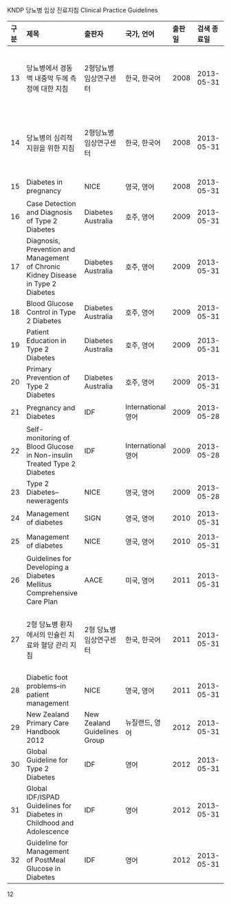 KNDP 당뇨병 임상 진료지침 Clinical Practice Guidelines

| 구분 | 제목 | 출판자 | 국가, 언어 | 출판일 | 검색 종료일 | 의견 |
| :--- | :--- | :--- | :--- | :--- | :--- | :--- |
| 13 | 당뇨병에서 경동맥 내중막 두께 측정에 대한 지침 | 2형당뇨병 임상연구센터 | 한국, 한국어 | 2008 | 2013-05-31 | 선택 국내지침 |
| 14 | 당뇨병의 심리적 지원을 위한 지침 | 2형당뇨병 임상연구센터 | 한국, 한국어 | 2008 | 2013-05-31 | 선택 국내지침 |
| 15 | Diabetes in pregnancy | NICE | 영국, 영어 | 2008 | 2013-05-31 | 선택 |
| 16 | Case Detection and Diagnosis of Type 2 Diabetes | Diabetes Australia | 호주, 영어 | 2009 | 2013-05-31 | 선택 |
| 17 | Diagnosis, Prevention and Management of Chronic Kidney Disease in Type 2 Diabetes | Diabetes Australia | 호주, 영어 | 2009 | 2013-05-31 | 선택 |
| 18 | Blood Glucose Control in Type 2 Diabetes | Diabetes Australia | 호주, 영어 | 2009 | 2013-05-31 | 선택 |
| 19 | Patient Education in Type 2 Diabetes | Diabetes Australia | 호주, 영어 | 2009 | 2013-05-31 | 선택 |
| 20 | Primary Prevention of Type 2 Diabetes | Diabetes Australia | 호주, 영어 | 2009 | 2013-05-31 | 선택 |
| 21 | Pregnancy and Diabetes | IDF | International 영어 | 2009 | 2013-05-28 | 선택 |
| 22 | Self-monitoring of Blood Glucose in Non-insulin Treated Type 2 Diabetes | IDF | International 영어 | 2009 | 2013-05-28 | 선택 |
| 23 | Type 2 Diabetes–neweragents | NICE | 영국, 영어 | 2009 | 2013-05-28 | 선택 |
| 24 | Management of diabetes | SIGN | 영국, 영어 | 2010 | 2013-05-31 | 선택 |
| 25 | Management of diabetes | NICE | 영국, 영어 | 2010 | 2013-05-31 | 선택 |
| 26 | Guidelines for Developing a Diabetes Mellitus Comprehensive Care Plan | AACE | 미국, 영어 | 2011 | 2013-05-31 | 선택 |
| 27 | 2형 당뇨병 환자에서의 인슐린 치료와 혈당 관리 지침 | 2형 당뇨병 임상연구센터 | 한국, 한국어 | 2011 | 2013-05-31 | 선택 국내지침 |
| 28 | Diabetic foot problems–in patient management | NICE | 영국, 영어 | 2011 | 2013-05-31 | 선택 |
| 29 | New Zealand Primary Care Handbook 2012 | New Zealand Guidelines Group | 뉴질랜드, 영어 | 2012 | 2013-05-31 | 선택 |
| 30 | Global Guideline for Type 2 Diabetes | IDF | 영어 | 2012 | 2013-05-31 | 선택 |
| 31 | Global IDF/ISPAD Guidelines for Diabetes in Childhood and Adolescence | IDF | 영어 | 2012 | 2013-05-31 | 선택 |
| 32 | Guideline for Management of PostMeal Glucose in Diabetes | IDF | 영어 | 2012 | 2013-05-31 | 선택 |
<PAGE>12